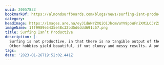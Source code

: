 ```yaml
---
uuid: 20057833
bookmarkOf: https://almondsurfboards.com/blogs/news/surfing-isnt-productive?_kx=WJeE3QQCOcj1C5-kKTUTnVQwLixGXGjdFW4dPGeJnNo%3D.Hb5zTY
category:
headImage: https://images.are.na/eyJidWNrZXQiOiJhcmVuYV9pbWFnZXMiLCJrZXkiOiIyMDA1NzgzMy9vcmlnaW5hbF8xZmY5OTg5ZTU0MzVlNDhjMzJiZDVkNmRkZDY5MWM1Ny5wbmciLCJlZGl0cyI6eyJyZXNpemUiOnsid2lkdGgiOjEyMDAsImhlaWdodCI6MTIwMCwiZml0IjoiaW5zaWRlIiwid2l0aG91dEVubGFyZ2VtZW50Ijp0cnVlfSwid2VicCI6eyJxdWFsaXR5Ijo5MH0sImpwZWciOnsicXVhbGl0eSI6OTB9LCJyb3RhdGUiOm51bGx9fQ==?bc=0
imageName: 1ff9989e5435e48c32bd5d6ddd691c57.png
title: Surfing Isn’t Productive
description: |-
  Surfing is not productive, in that there is no tangible output of the time and effort spent surfing ocean waves.
  Other hobbies yield beautiful, if not clumsy and messy results. A potter makes a clay pot, a painter paints a canvas, a musician writes a song, a fisherman catches fish (either to be rele…
tags:
date: '2023-01-26T19:52:02.441Z'
---
```


